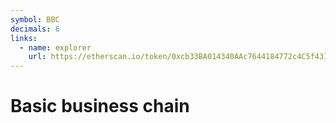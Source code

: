 ```yaml
---
symbol: BBC
decimals: 6
links:
  - name: explorer
    url: https://etherscan.io/token/0xcb33BA014340AAc7644184772c4C5f431b3e1aD9
---
```


# Basic business chain
